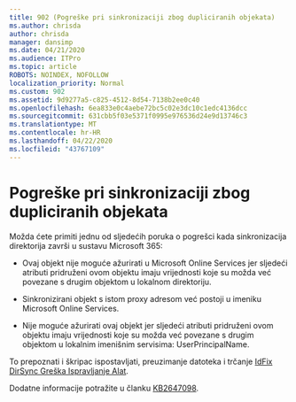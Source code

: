 ```yaml
---
title: 902 (Pogreške pri sinkronizaciji zbog dupliciranih objekata)
ms.author: chrisda
author: chrisda
manager: dansimp
ms.date: 04/21/2020
ms.audience: ITPro
ms.topic: article
ROBOTS: NOINDEX, NOFOLLOW
localization_priority: Normal
ms.custom: 902
ms.assetid: 9d9277a5-c825-4512-8d54-7138b2ee0c40
ms.openlocfilehash: 6ea833e0c4aebe72bc5c02e3dc10c1edc4136dcc
ms.sourcegitcommit: 631cbb5f03e5371f0995e976536d24e9d13746c3
ms.translationtype: MT
ms.contentlocale: hr-HR
ms.lasthandoff: 04/22/2020
ms.locfileid: "43767109"
---
```

# <a name="sync-errors-due-to-duplicate-objects"></a>Pogreške pri sinkronizaciji zbog dupliciranih objekata

Možda ćete primiti jednu od sljedećih poruka o pogrešci kada sinkronizacija direktorija završi u sustavu Microsoft 365:

- Ovaj objekt nije moguće ažurirati u Microsoft Online Services jer sljedeći atributi pridruženi ovom objektu imaju vrijednosti koje su možda već povezane s drugim objektom u lokalnom direktoriju.

- Sinkronizirani objekt s istom proxy adresom već postoji u imeniku Microsoft Online Services.

- Nije moguće ažurirati ovaj objekt jer sljedeći atributi pridruženi ovom objektu imaju vrijednosti koje su možda već povezane s drugim objektom u lokalnim imenišnim servisima: UserPrincipalName.

To prepoznati i škripac ispostavljati, preuzimanje datoteka i trčanje [IdFix DirSync Greška Ispravljanje Alat](https://www.microsoft.com/download/details.aspx?id=36832).

Dodatne informacije potražite u članku [KB2647098](https://support.microsoft.com/help/2647098/duplicate-or-invalid-attributes-prevent-directory-synchronization-in-o).
